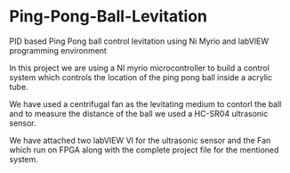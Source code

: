 # Ping-Pong-Ball-Levitation
PID based Ping Pong ball control levitation using Ni Myrio and labVIEW programming environment

In this project we are using a NI myrio microcontroller to build a control system 
which controls the location of the ping pong ball inside a acrylic tube. 

We have used a centrifugal fan as the levitating medium to contorl the ball and
to measure the distance of the ball we used a HC-SR04 ultrasonic sensor.

We have attached two labVIEW VI for the ultrasonic sensor and the Fan which run on FPGA along with the complete project file for the mentioned system. 
